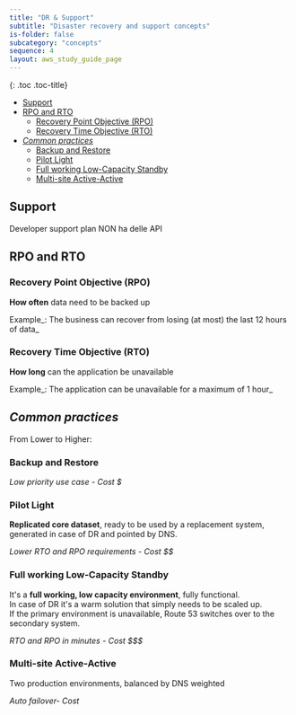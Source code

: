 ```yaml
---
title: "DR & Support"
subtitle: "Disaster recovery and support concepts"
is-folder: false
subcategory: "concepts"
sequence: 4
layout: aws_study_guide_page
---
```


{: .toc .toc-title}
- [Support](#support)
- [RPO and RTO](#rpo-and-rto)
  - [Recovery Point Objective (RPO)](#recovery-point-objective-rpo)
  - [Recovery Time Objective (RTO)](#recovery-time-objective-rto)
- [_Common practices_](#common-practices)
  - [Backup and Restore](#backup-and-restore)
  - [Pilot Light](#pilot-light)
  - [Full working Low-Capacity Standby](#full-working-low-capacity-standby)
  - [Multi-site Active-Active](#multi-site-active-active)


## Support

Developer support plan NON ha delle API



## RPO and RTO

### Recovery Point Objective \(RPO\)

**How often** data need to be backed up

Example_: The business can recover from losing \(at most\) the last 12 hours of data_

### Recovery Time Objective \(RTO\)

**How long** can the application be unavailable

Example_: The application can be unavailable for a maximum of 1 hour_

## _Common practices_

From Lower to Higher:

### Backup and Restore

_Low priority use case - Cost $_

### Pilot Light

**Replicated core dataset**, ready to be used by a replacement system, generated in case of DR and pointed by DNS.

_Lower RTO and RPO requirements - Cost $$_

### Full working Low-Capacity Standby

It's a **full working, low capacity environment**, fully functional.  
In case of DR it's a warm solution that simply needs to be scaled up.  
If the primary environment is unavailable, Route 53 switches over to the secondary system.

_RTO and RPO in minutes - Cost $$$_

### Multi-site Active-Active

Two production environments, balanced by DNS weighted

_Auto failover- Cost $$$$_

